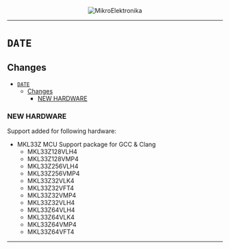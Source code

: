 <p align="center">
  <img src="http://www.mikroe.com/img/designs/beta/logo_small.png?raw=true" alt="MikroElektronika"/>
</p>

---

# `DATE`

## Changes

+ [`DATE`](#date)
  - [Changes](#changes)
    - [NEW HARDWARE](#new-hardware)

### NEW HARDWARE

Support added for following hardware:

+ MKL33Z MCU Support package for GCC & Clang
  + MKL33Z128VLH4
  + MKL33Z128VMP4
  + MKL33Z256VLH4
  + MKL33Z256VMP4
  + MKL33Z32VLK4
  + MKL33Z32VFT4
  + MKL33Z32VMP4
  + MKL33Z32VLH4
  + MKL33Z64VLH4
  + MKL33Z64VLK4
  + MKL33Z64VMP4
  + MKL33Z64VFT4

---
